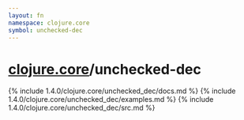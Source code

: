 ```yaml
---
layout: fn
namespace: clojure.core
symbol: unchecked-dec
---
```


# [clojure.core](../)/unchecked-dec

{% include 1.4.0/clojure.core/unchecked_dec/docs.md %}
{% include 1.4.0/clojure.core/unchecked_dec/examples.md %}
{% include 1.4.0/clojure.core/unchecked_dec/src.md %}

